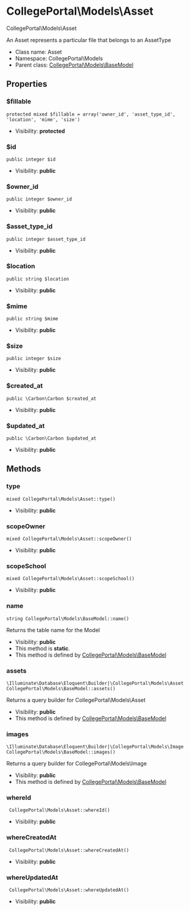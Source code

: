 CollegePortal\Models\Asset
===============

CollegePortal\Models\Asset

An Asset represents a particular file that belongs to an AssetType


* Class name: Asset
* Namespace: CollegePortal\Models
* Parent class: [CollegePortal\Models\BaseModel](CollegePortal-Models-BaseModel.md)





Properties
----------


### $fillable

    protected mixed $fillable = array('owner_id', 'asset_type_id', 'location', 'mime', 'size')





* Visibility: **protected**


### $id

    public integer $id





* Visibility: **public**


### $owner_id

    public integer $owner_id





* Visibility: **public**


### $asset_type_id

    public integer $asset_type_id





* Visibility: **public**


### $location

    public string $location





* Visibility: **public**


### $mime

    public string $mime





* Visibility: **public**


### $size

    public integer $size





* Visibility: **public**


### $created_at

    public \Carbon\Carbon $created_at





* Visibility: **public**


### $updated_at

    public \Carbon\Carbon $updated_at





* Visibility: **public**


Methods
-------


### type

    mixed CollegePortal\Models\Asset::type()





* Visibility: **public**




### scopeOwner

    mixed CollegePortal\Models\Asset::scopeOwner()





* Visibility: **public**




### scopeSchool

    mixed CollegePortal\Models\Asset::scopeSchool()





* Visibility: **public**




### name

    string CollegePortal\Models\BaseModel::name()

Returns the table name for the Model



* Visibility: **public**
* This method is **static**.
* This method is defined by [CollegePortal\Models\BaseModel](CollegePortal-Models-BaseModel.md)




### assets

    \Illuminate\Database\Eloquent\Builder|\CollegePortal\Models\Asset CollegePortal\Models\BaseModel::assets()

Returns a query builder for CollegePortal\Models\Asset



* Visibility: **public**
* This method is defined by [CollegePortal\Models\BaseModel](CollegePortal-Models-BaseModel.md)




### images

    \Illuminate\Database\Eloquent\Builder|\CollegePortal\Models\Image CollegePortal\Models\BaseModel::images()

Returns a query builder for CollegePortal\Models\Image



* Visibility: **public**
* This method is defined by [CollegePortal\Models\BaseModel](CollegePortal-Models-BaseModel.md)




### whereId

     CollegePortal\Models\Asset::whereId()





* Visibility: **public**




### whereCreatedAt

     CollegePortal\Models\Asset::whereCreatedAt()





* Visibility: **public**




### whereUpdatedAt

     CollegePortal\Models\Asset::whereUpdatedAt()





* Visibility: **public**



